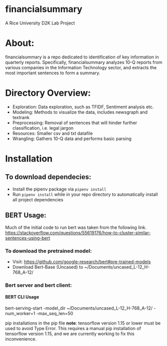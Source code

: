 # financialsummary
A Rice University D2K Lab Project

# About:
financialsummary is a repo dedicated to identification of key information in quarterly reports.
Specifically, financialsummary analyzes 10-Q reports from various companies in the Information Technology sector,
and extracts the most important sentences to form a summary.

# Directory Overview:
* Exploration: Data exploration, such as TFIDF, Sentiment analysis etc.
* Modeling: Methods to visualize the data, includes newsgraph and textrank
* Preprocessing: Removal of sentences that will hinder further classification, i.e. legal jargon
* Resources: Smaller csv and txt datafile 
* Wrangling: Gathers 10-Q data and performs basic parsing

# Installation
## To download dependecies:
* Install the pipenv package via `pipenv install`
* Run `pipenv install` while in your repo directory to automatically install all project dependencies

## BERT Usage: 
Much of the initial code to run bert was taken from the following link.
https://stackoverflow.com/questions/55619176/how-to-cluster-similar-sentences-using-bert

### To download the pretrained model:
* Visit: https://github.com/google-research/bert#pre-trained-models
* Download Bert-Base (Uncased) to ~/Documents/uncased_L-12_H-768_A-12/ 
### Bert server and bert client: 
#### BERT CLI Usage
bert-serving-start -model_dir ~/Documents/uncased_L-12_H-768_A-12/ -num_worker=1 -max_seq_len=50

pip installations in the pip file
**note**: tensorflow version 1.15 or lower must be used to avoid Type Error. This requires a manual pip installation of tensorflow version 1.15, and we are currently working to fix this inconvenience.  


